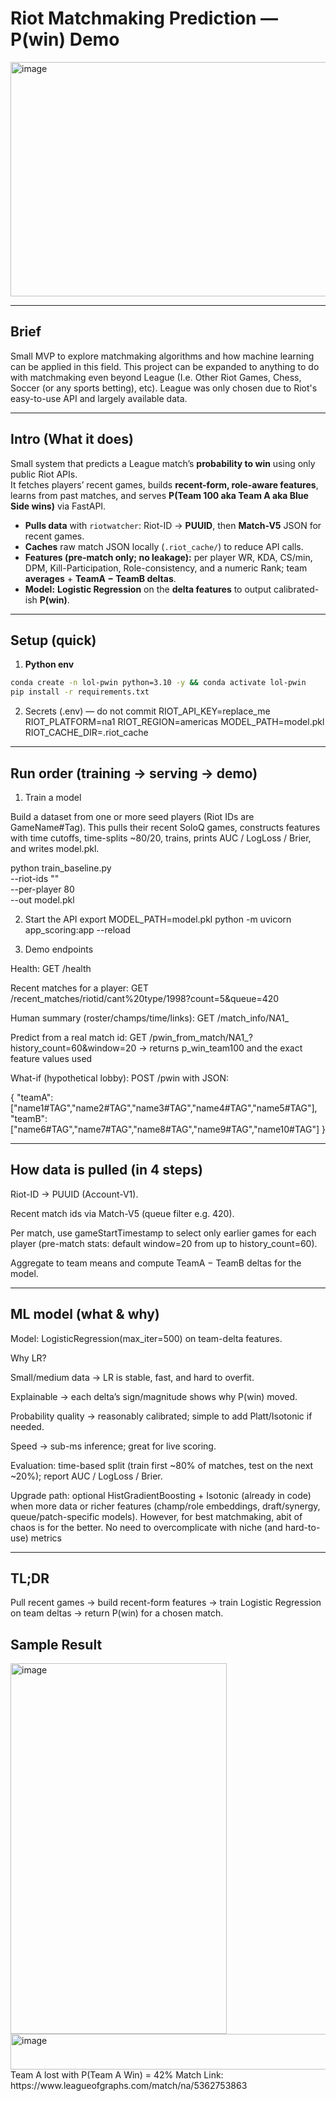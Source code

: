 # Riot Matchmaking Prediction — P(win) Demo

<img width="840" height="375" alt="image" src="https://github.com/user-attachments/assets/97a6617e-6c9e-4950-869f-73310280c328" />

---

## Brief
Small MVP to explore matchmaking algorithms and how machine learning can be applied in this field. This project can be expanded to anything to do with matchmaking even beyond League (I.e. Other Riot Games, Chess, Soccer (or any sports betting), etc).
League was only chosen due to Riot's easy-to-use API and largely available data.

---

## Intro (What it does)
Small system that predicts a League match’s **probability to win** using only public Riot APIs.  
It fetches players’ recent games, builds **recent-form, role-aware features**, learns from past matches, and serves **P(Team 100 aka Team A aka Blue Side wins)** via FastAPI.
- **Pulls data** with `riotwatcher`: Riot-ID → **PUUID**, then **Match-V5** JSON for recent games.  
- **Caches** raw match JSON locally (`.riot_cache/`) to reduce API calls.  
- **Features (pre-match only; no leakage):** per player WR, KDA, CS/min, DPM, Kill-Participation, Role-consistency, and a numeric Rank; team **averages** + **TeamA − TeamB deltas**.  
- **Model:** **Logistic Regression** on the **delta features** to output calibrated-ish **P(win)**.

---

## Setup (quick)
1) **Python env**
```bash
conda create -n lol-pwin python=3.10 -y && conda activate lol-pwin
pip install -r requirements.txt
```

2. Secrets (.env) — do not commit
RIOT_API_KEY=replace_me
RIOT_PLATFORM=na1
RIOT_REGION=americas
MODEL_PATH=model.pkl
RIOT_CACHE_DIR=.riot_cache

---

## Run order (training → serving → demo)
1) Train a model

Build a dataset from one or more seed players (Riot IDs are GameName#Tag).
This pulls their recent SoloQ games, constructs features with time cutoffs, time-splits ~80/20, trains, prints AUC / LogLoss / Brier, and writes model.pkl.

python train_baseline.py \
  --riot-ids "<enter here>" \
  --per-player 80 \
  --out model.pkl

2) Start the API
export MODEL_PATH=model.pkl
python -m uvicorn app_scoring:app --reload

3) Demo endpoints

Health: GET /health

Recent matches for a player:
GET /recent_matches/riotid/cant%20type/1998?count=5&queue=420

Human summary (roster/champs/time/links):
GET /match_info/NA1_<MATCHID>

Predict from a real match id:
GET /pwin_from_match/NA1_<MATCHID>?history_count=60&window=20
→ returns p_win_team100 and the exact feature values used

What-if (hypothetical lobby):
POST /pwin with JSON:

{
  "teamA": ["name1#TAG","name2#TAG","name3#TAG","name4#TAG","name5#TAG"],
  "teamB": ["name6#TAG","name7#TAG","name8#TAG","name9#TAG","name10#TAG"]
}

---

## How data is pulled (in 4 steps)

Riot-ID → PUUID (Account-V1).

Recent match ids via Match-V5 (queue filter e.g. 420).

Per match, use gameStartTimestamp to select only earlier games for each player (pre-match stats: default window=20 from up to history_count=60).

Aggregate to team means and compute TeamA − TeamB deltas for the model.

---

## ML model (what & why)

Model: LogisticRegression(max_iter=500) on team-delta features.

Why LR?

Small/medium data → LR is stable, fast, and hard to overfit.

Explainable → each delta’s sign/magnitude shows why P(win) moved.

Probability quality → reasonably calibrated; simple to add Platt/Isotonic if needed.

Speed → sub-ms inference; great for live scoring.

Evaluation: time-based split (train first ~80% of matches, test on the next ~20%); report AUC / LogLoss / Brier.

Upgrade path: optional HistGradientBoosting + Isotonic (already in code) when more data or richer features (champ/role embeddings, draft/synergy, queue/patch-specific models).
However, for best matchmaking, abit of chaos is for the better. No need to overcomplicate with niche (and hard-to-use) metrics

---

## TL;DR

Pull recent games → build recent-form features → train Logistic Regression on team deltas → return P(win) for a chosen match.

## Sample Result
<img width="346" height="593" alt="image" src="https://github.com/user-attachments/assets/c0a5273e-50d9-42cc-b9d6-0c91a668ff4f" />
<img width="924" height="57" alt="image" src="https://github.com/user-attachments/assets/49f14ab9-14b0-453b-92c5-a2e311d276a8" />
Team A lost with P(Team A Win) = 42%
Match Link: https://www.leagueofgraphs.com/match/na/5362753863

